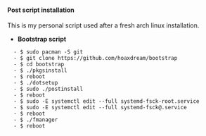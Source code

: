 #### Post script installation

This is my personal script used after a fresh arch linux installation.

- **Bootstrap script**
```
  - $ sudo pacman -S git
  - $ git clone https://github.com/hoaxdream/bootstrap
  - $ cd bootstrap
  - $ ./pkgsinstall
  - $ reboot
  - $ ./dotsetup
  - $ sudo ./postinstall
  - $ reboot
  - $ sudo -E systemctl edit --full systemd-fsck-root.service
  - $ sudo -E systemctl edit --full systemd-fsck@.service
  - $ reboot
  - $ ./fmanager
  - $ reboot
```
